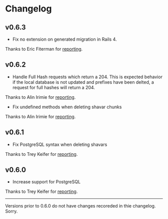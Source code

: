# Changelog

## v0.6.3

  * Fix no extension on generated migration in Rails 4.

  Thanks to Eric Fiterman for
  [reporting](https://github.com/mobiledefense/google_safe_browsing/issues/18).

## v0.6.2

  * Handle Full Hash requests which return a 204.  This is expected behavior if
  the local database is not updated and prefixes have been delted, a request
  for full hashes will return a 204.

  Thanks to Alin Irimie for
  [reporting](https://github.com/mobiledefense/google_safe_browsing/issues/16).

  * Fix undefined methods when deleting shavar chunks

  Thanks to Alin Irimie for
  [reporting](https://github.com/mobiledefense/google_safe_browsing/issues/15).

## v0.6.1

  * Fix PostgreSQL syntax when deleting shavars

  Thanks to Trey Keifer for
  [reporting](https://github.com/mobiledefense/google_safe_browsing/issues/10).

## v0.6.0

  * Increase support for PostgreSQL

  Thanks to Trey Keifer for
  [reporting](https://github.com/mobiledefense/google_safe_browsing/issues/9).

--------------

Versions prior to 0.6.0 do not have changes recoreded in thie changelog. Sorry.
